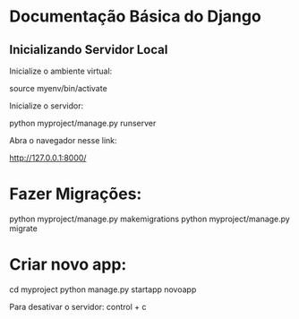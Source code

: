 # Documentação Básica do Django

## Inicializando Servidor Local

Inicialize o ambiente virtual:

source myenv/bin/activate

Inicialize o servidor:

python myproject/manage.py runserver

Abra o navegador nesse link:

http://127.0.0.1:8000/


# Fazer Migrações:


python myproject/manage.py makemigrations
python myproject/manage.py migrate 

# Criar novo app:

cd myproject
python manage.py startapp novoapp


Para desativar o servidor: control + c
